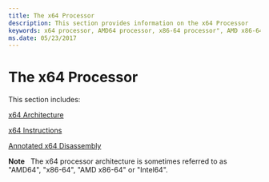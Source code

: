 ```yaml
---
title: The x64 Processor
description: This section provides information on the x64 Processor
keywords: x64 processor, AMD64 processor, x86-64 processor", AMD x86-64 processor
ms.date: 05/23/2017
---
```


# The x64 Processor

This section includes:

[x64 Architecture](x64-architecture.md)

[x64 Instructions](x64-instructions.md)

[Annotated x64 Disassembly](annotated-x64-disassembly.md)

**Note**   The x64 processor architecture is sometimes referred to as "AMD64", "x86-64", "AMD x86-64" or "Intel64".
